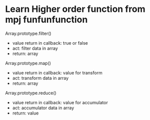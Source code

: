 # Learn Higher order function from mpj funfunfunction

Array.prototype.filter()  
* value return in callback: true or false
* act: filter data in array
* return: array

Array.prototype.map()  
* value return in callback: value for transform
* act: transform data in array
* return: array

Array.prototype.reduce()  
* value return in callback: value for accumulator
* act: accumulator data in array
* return: value